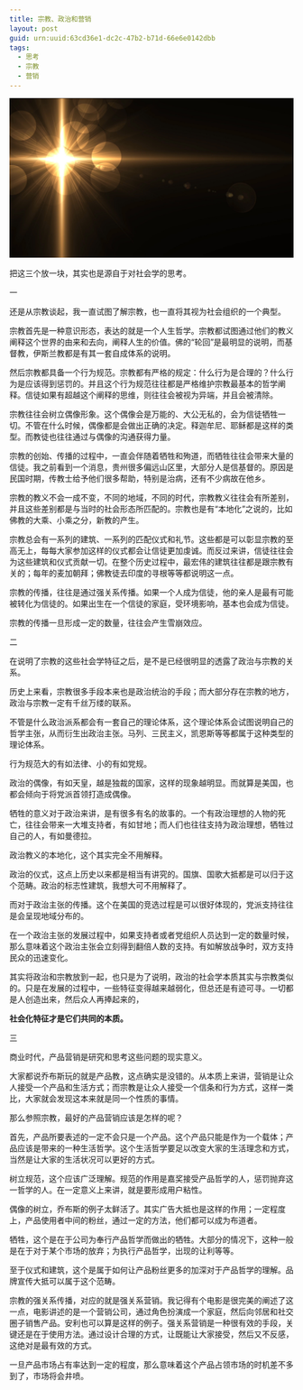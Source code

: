 ```yaml
---
title: 宗教、政治和营销
layout: post
guid: urn:uuid:63cd36e1-dc2c-47b2-b71d-66e6e0142dbb
tags:
  - 思考
  - 宗教
  - 营销
---
```



[![](/media/files/2010/02/05/zzy.png)](http://7vikpt.com1.z0.glb.clouddn.com/zzy.png)

把这三个放一块，其实也是源自于对社会学的思考。

一

还是从宗教谈起，我一直试图了解宗教，也一直将其视为社会组织的一个典型。

宗教首先是一种意识形态，表达的就是一个人生哲学。宗教都试图通过他们的教义阐释这个世界的由来和去向，阐释人生的价值。佛的“轮回”是最明显的说明，而基督教，伊斯兰教都是有其一套自成体系的说明。

然后宗教都具备一个行为规范。宗教都有严格的规定：什么行为是合理的？什么行为是应该得到惩罚的。并且这个行为规范往往都是严格维护宗教最基本的哲学阐释。信徒如果有超越这个阐释的思维，则往往会被视为异端，并且会被清除。

宗教往往会树立偶像形象。这个偶像会是万能的、大公无私的，会为信徒牺牲一切。不管在什么时候，偶像都是会做出正确的决定。释迦牟尼、耶稣都是这样的类型。而教徒也往往通过与偶像的沟通获得力量。

宗教的创始、传播的过程中，一直会伴随着牺牲和殉道，而牺牲往往会带来大量的信徒。我之前看到一个消息，贵州很多偏远山区里，大部分人是信基督的。原因是民国时期，传教士给予他们很多帮助，特别是治病，还有不少病故在他乡。

宗教的教义不会一成不变，不同的地域，不同的时代，宗教教义往往会有所差别，并且这些差别都是与当时的社会形态所匹配的。宗教也是有“本地化”之说的，比如佛教的大乘、小乘之分，新教的产生。

宗教总会有一系列的建筑、一系列的匹配仪式和礼节。这些都是可以彰显宗教的至高无上，每每大家参加这样的仪式都会让信徒更加虔诚。而反过来讲，信徒往往会为这些建筑和仪式贡献一切。在整个历史过程中，最宏伟的建筑往往都是跟宗教有关的；每年的麦加朝拜；佛教徒去印度的寻根等等都说明这一点。

宗教的传播，往往是通过强关系传播。如果一个人成为信徒，他的亲人是最有可能被转化为信徒的。如果出生在一个信徒的家庭，受环境影响，基本也会成为信徒。

宗教的传播一旦形成一定的数量，往往会产生雪崩效应。

二

在说明了宗教的这些社会学特征之后，是不是已经很明显的透露了政治与宗教的关系。

历史上来看，宗教很多手段本来也是政治统治的手段；而大部分存在宗教的地方，政治与宗教一定有千丝万缕的联系。

不管是什么政治派系都会有一套自己的理论体系，这个理论体系会试图说明自己的哲学主张，从而衍生出政治主张。马列、三民主义，凯恩斯等等都属于这种类型的理论体系。

行为规范大的有如法律、小的有如党规。

政治的偶像，有如天皇，越是独裁的国家，这样的现象越明显。而就算是美国，也都会倾向于将党派首领打造成偶像。

牺牲的意义对于政治来讲，是有很多有名的故事的。一个有政治理想的人物的死亡，往往会带来一大堆支持者，有如甘地；而人们也往往支持为政治理想，牺牲过自己的人，有如曼德拉。

政治教义的本地化，这个其实完全不用解释。

政治的仪式，这点上历史以来都是相当有讲究的。国旗、国歌大抵都是可以归于这个范畴。政治的标志性建筑，我想大可不用解释了。

而对于政治主张的传播。这个在美国的竞选过程是可以很好体现的，党派支持往往是会呈现地域分布的。

在一个政治主张的发展过程中，如果支持者或者党组织人员达到一定的数量时候，那么意味着这个政治主张会立刻得到翻倍人数的支持。有如解放战争时，双方支持民众的迅速变化。

其实将政治和宗教放到一起，也只是为了说明，政治的社会学本质其实与宗教类似的。只是在发展的过程中，一些特征变得越来越弱化，但总还是有迹可寻。一切都是人创造出来，然后众人再捧起来的，

**社会化特征才是它们共同的本质。**

三

商业时代，产品营销是研究和思考这些问题的现实意义。

大家都说乔布斯玩的就是产品教，这点确实是没错的。从本质上来讲，营销是让众人接受一个产品和生活方式；而宗教是让众人接受一个信条和行为方式，这样一类比，大家就会发现这本来就是同一个性质的事情。

那么参照宗教，最好的产品营销应该是怎样的呢？

首先，产品所要表述的一定不会只是一个产品。这个产品只能是作为一个载体；产品应该是带来的一种生活哲学。这个生活哲学要足以改变大家的生活理念和方式，当然是让大家的生活状况可以更好的方式。

树立规范，这个应该广泛理解。规范的作用是嘉奖接受产品哲学的人，惩罚抛弃这一哲学的人。在一定意义上来讲，就是要形成用户粘性。

偶像的树立，乔布斯的例子太鲜活了。其实广告大抵也是这样的作用；一定程度上，产品使用者中间的粉丝，通过一定的方法，他们都可以成为布道者。

牺牲，这个是在于公司为奉行产品哲学而做出的牺牲。大部分的情况下，这种一般是在于对于某个市场的放弃；为执行产品哲学，出现的让利等等。

至于仪式和建筑，这个是属于如何让产品粉丝更多的加深对于产品哲学的理解。品牌宣传大抵可以属于这个范畴。

宗教的强关系传播，对应的就是强关系营销。我记得有个电影是很完美的阐述了这一点，电影讲述的是一个营销公司，通过角色扮演成一个家庭，然后向邻居和社交圈子销售产品。安利也可以算是这样的例子。强关系营销是一种很有效的手段，关键还是在于使用方法。通过设计合理的方式，让既能让大家接受，然后又不反感，这绝对是最有效的方式。

一旦产品市场占有率达到一定的程度，那么意味着这个产品占领市场的时机差不多到了，市场将会井喷。